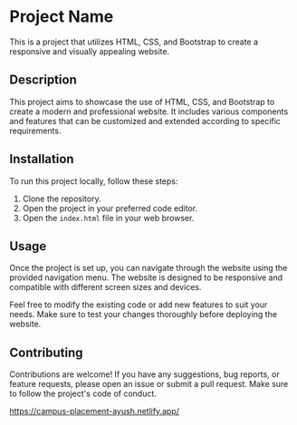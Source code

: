 # Project Name

This is a project that utilizes HTML, CSS, and Bootstrap to create a responsive and visually appealing website.


## Description

This project aims to showcase the use of HTML, CSS, and Bootstrap to create a modern and professional website. It includes various components and features that can be customized and extended according to specific requirements.

## Installation

To run this project locally, follow these steps:

1. Clone the repository.
2. Open the project in your preferred code editor.
3. Open the `index.html` file in your web browser.

## Usage

Once the project is set up, you can navigate through the website using the provided navigation menu. The website is designed to be responsive and compatible with different screen sizes and devices.

Feel free to modify the existing code or add new features to suit your needs. Make sure to test your changes thoroughly before deploying the website.

## Contributing

Contributions are welcome! If you have any suggestions, bug reports, or feature requests, please open an issue or submit a pull request. Make sure to follow the project's code of conduct.


   https://campus-placement-ayush.netlify.app/

